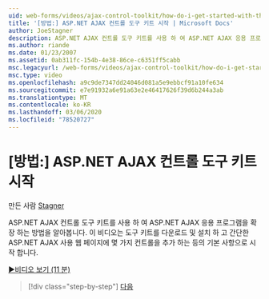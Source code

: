 ```yaml
---
uid: web-forms/videos/ajax-control-toolkit/how-do-i-get-started-with-the-aspnet-ajax-control-toolkit
title: '[방법:] ASP.NET AJAX 컨트롤 도구 키트 시작 | Microsoft Docs'
author: JoeStagner
description: ASP.NET AJAX 컨트롤 도구 키트를 사용 하 여 ASP.NET AJAX 응용 프로그램을 확장 하는 방법을 알아봅니다. 이 비디오는 및 다운로드를 비롯 한 기본 사항으로 시작 합니다.
ms.author: riande
ms.date: 01/23/2007
ms.assetid: 0ab311fc-154b-4e38-86ce-c6351ff5cabb
msc.legacyurl: /web-forms/videos/ajax-control-toolkit/how-do-i-get-started-with-the-aspnet-ajax-control-toolkit
msc.type: video
ms.openlocfilehash: a9c9de7347dd24046d081a5e9ebbcf91a10fe634
ms.sourcegitcommit: e7e91932a6e91a63e2e46417626f39d6b244a3ab
ms.translationtype: MT
ms.contentlocale: ko-KR
ms.lasthandoff: 03/06/2020
ms.locfileid: "78520727"
---
```

# <a name="how-do-i-get-started-with-the-aspnet-ajax-control-toolkit"></a>[방법:] ASP.NET AJAX 컨트롤 도구 키트 시작

만든 사람 [Stagner](https://github.com/JoeStagner)

ASP.NET AJAX 컨트롤 도구 키트를 사용 하 여 ASP.NET AJAX 응용 프로그램을 확장 하는 방법을 알아봅니다. 이 비디오는 도구 키트를 다운로드 및 설치 하 고 간단한 ASP.NET AJAX 사용 웹 페이지에 몇 가지 컨트롤을 추가 하는 등의 기본 사항으로 시작 합니다.

[&#9654;비디오 보기 (11 분)](https://channel9.msdn.com/Blogs/ASP-NET-Site-Videos/how-do-i-get-started-with-the-aspnet-ajax-control-toolkit)

> [!div class="step-by-step"]
> [다음](how-do-i-use-the-aspnet-ajax-cascadingdropdown-control-extender.md)
